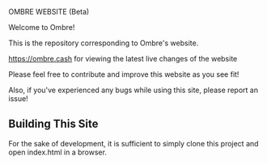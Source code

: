 OMBRE WEBSITE (Beta)


Welcome to Ombre!

This is the repository corresponding to Ombre's website.

https://ombre.cash for viewing the latest live changes of the website

Please feel free to contribute and improve this website as you see fit!

Also, if you've experienced any bugs while using this site, please report an issue!

## Building This Site
For the sake of development, it is sufficient to simply clone this project and open index.html in a browser.

